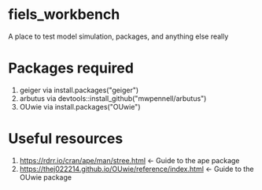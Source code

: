 # fiels_workbench
A place to test model simulation, packages, and anything else really

# Packages required
1. geiger via install.packages("geiger")
2. arbutus via devtools::install_github("mwpennell/arbutus")
3. OUwie via install.packages("OUwie")

# Useful resources
1. https://rdrr.io/cran/ape/man/stree.html <- Guide to the ape package
2. https://thej022214.github.io/OUwie/reference/index.html <- Guide to the OUwie package
